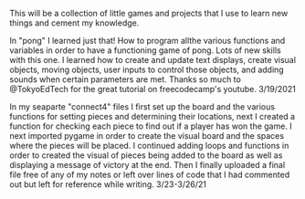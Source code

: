 This will be a collection of little games and projects that I use to learn new things and cement my knowledge.

In "pong" I learned just that! How to program allthe various functions and variables in order to have a functioning game of pong. Lots of new skills with this one. I learned how to create and update text displays, create visual objects, moving objects, user inputs to control those objects, and adding sounds when certain parameters are met. Thanks so much to @TokyoEdTech for the great tutorial on freecodecamp's youtube. 3/19/2021

In my seaparte "connect4" files I first set up the board and the various functions for setting pieces and determining their locations, next I created a function for checking each piece to find out if a player has won the game. I next imported pygame in order to create the visual board and the spaces where the pieces will be placed. I continued adding loops and functions in order to created the visual of pieces being added to the board as well as displaying a message of victory at the end. Then I finally uploaded a final file free of any of my notes or left over lines of code that I had commented out but left for reference while writing.  3/23-3/26/21
